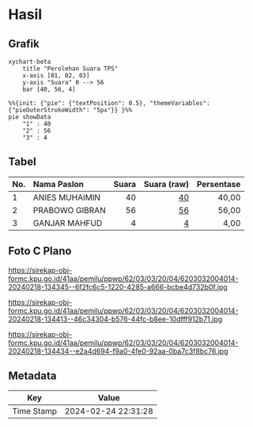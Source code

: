 # Hasil

## Grafik

```mermaid
xychart-beta
    title "Perolehan Suara TPS"
    x-axis [01, 02, 03]
    y-axis "Suara" 0 --> 56
    bar [40, 56, 4]
```

```mermaid
%%{init: {"pie": {"textPosition": 0.5}, "themeVariables": {"pieOuterStrokeWidth": "5px"}} }%%
pie showData
    "1" : 40
    "2" : 56
    "3" : 4
```

## Tabel

| No. | Nama Paslon    | Suara | Suara (raw) | Persentase |
|:--- |:-------------- | -----:| -----------:| ----------:|
| 1   | ANIES MUHAIMIN | 40    | [40][p-1]   | 40,00      |
| 2   | PRABOWO GIBRAN | 56    | [56][p-2]   | 56,00      |
| 3   | GANJAR MAHFUD  | 4     | [4][p-3]    | 4,00       |


[p-1]: https://github.com/gigit-pemilu/pemilu-2024-62-kalimantan-tengah/blob/main/pilpres/hitung-suara/sub/62-kalimantan-tengah/sub/03-kapuas/sub/03-kapuas-timur/sub/2004-anjir-mambulau-timur/sub/014-tps/sub/paslon-1.txt
[p-2]: https://github.com/gigit-pemilu/pemilu-2024-62-kalimantan-tengah/blob/main/pilpres/hitung-suara/sub/62-kalimantan-tengah/sub/03-kapuas/sub/03-kapuas-timur/sub/2004-anjir-mambulau-timur/sub/014-tps/sub/paslon-2.txt
[p-3]: https://github.com/gigit-pemilu/pemilu-2024-62-kalimantan-tengah/blob/main/pilpres/hitung-suara/sub/62-kalimantan-tengah/sub/03-kapuas/sub/03-kapuas-timur/sub/2004-anjir-mambulau-timur/sub/014-tps/sub/paslon-3.txt

## Foto C Plano

https://sirekap-obj-formc.kpu.go.id/41aa/pemilu/ppwp/62/03/03/20/04/6203032004014-20240218-134345--6f2fc6c5-1220-4285-a666-bcbe4d732b0f.jpg

https://sirekap-obj-formc.kpu.go.id/41aa/pemilu/ppwp/62/03/03/20/04/6203032004014-20240218-134413--46c34304-b576-44fc-b8ee-10dfff912b71.jpg

https://sirekap-obj-formc.kpu.go.id/41aa/pemilu/ppwp/62/03/03/20/04/6203032004014-20240218-134434--e2a4d694-f9a0-4fe0-92aa-0ba7c3f8bc76.jpg


## Metadata

| Key        | Value               |
| ---------- | ------------------- |
| Time Stamp | 2024-02-24 22:31:28 |



